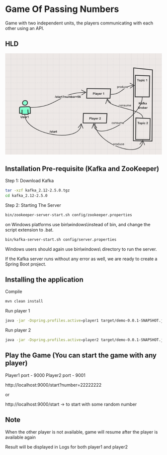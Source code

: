 # Game Of Passing Numbers

Game with two independent units, the players communicating with each other using an API.

## HLD

![alt text](https://github.com/oyedpk/GameOfPassingNumbers/blob/master/design.png?raw=true)

## Installation Pre-requisite (Kafka and ZooKeeper)

Step 1: Download Kafka
```bash
tar -xzf kafka_2.12-2.5.0.tgz
cd kafka_2.12-2.5.0
```
Step 2: Starting The Server
```bash
bin/zookeeper-server-start.sh config/zookeeper.properties
```
on Windows platforms use bin\windows\instead of bin, and change the script extension to .bat.
```bash
bin/kafka-server-start.sh config/server.properties
```
Windows users should again use bin\windows\ directory to run the server.

If the Kafka server runs without any error as well, we are ready to create a Spring Boot project.


## Installing the application

Compile

```bash
mvn clean install
```

Run player 1

```bash
java -jar -Dspring.profiles.active=player1 target/demo-0.0.1-SNAPSHOT.jar
```

Run player 2

```bash
java -jar -Dspring.profiles.active=player2 target/demo-0.0.1-SNAPSHOT.jar
```


## Play the Game (You can start the game with any player)
Player1 port - 9000
Player2 port - 9001

http://localhost:9000/start?number=22222222

or

http://localhost:9000/start                     -> to start with some random number


## Note
When the other player is not available, game will resume after the player is available again

Result will be displayed in Logs for both player1 and player2
